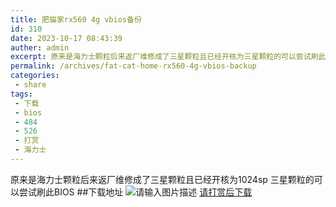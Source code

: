```yaml
---
title: 肥猫家rx560 4g vbios备份
id: 310
date: 2023-10-17 08:43:39
auther: admin
excerpt: 原来是海力士颗粒后来返厂维修成了三星颗粒且已经开核为三星颗粒的可以尝试刷此下载地址请输入图片描述请打赏后下载
permalink: /archives/fat-cat-home-rx560-4g-vbios-backup
categories:
 - share
tags: 
 - 下载
 - bios
 - 484
 - 526
 - 打赏
 - 海力士
---
```


原来是海力士颗粒后来返厂维修成了三星颗粒且已经开核为1024sp
三星颗粒的可以尝试刷此BIOS
##下载地址
![请输入图片描述][1]
[请打赏后下载][2]


  [1]: https://blogcdn.asbid.cn/2021/10/15/1634282558.png
  [2]: https://blogcdn.asbid.cn/2021/12/14/1639467491.zip